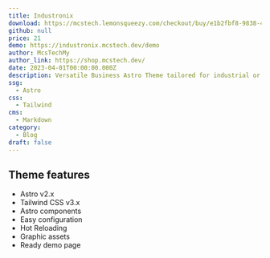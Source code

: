 ```yaml
---
title: Industronix
download: https://mcstech.lemonsqueezy.com/checkout/buy/e1b2fbf8-9838-466d-8695-0b80a1793cb6
github: null
price: 21
demo: https://industronix.mcstech.dev/demo
author: McsTechMy
author_link: https://shop.mcstech.dev/
date: 2023-04-01T00:00:00.000Z
description: Versatile Business Astro Theme tailored for industrial or factory website
ssg:
  - Astro
css:
  - Tailwind
cms:
  - Markdown
category:
  - Blog
draft: false
---
```


## Theme features

- Astro v2.x
- Tailwind CSS v3.x
- Astro components
- Easy configuration
- Hot Reloading
- Graphic assets
- Ready demo page